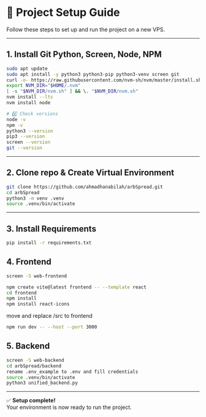 # 🚀 Project Setup Guide

Follow these steps to set up and run the project on a new VPS.

---

## 1. Install Git Python, Screen, Node, NPM

```bash
sudo apt update
sudo apt install -y python3 python3-pip python3-venv screen git
curl -o- https://raw.githubusercontent.com/nvm-sh/nvm/master/install.sh | bash
export NVM_DIR="$HOME/.nvm"
[ -s "$NVM_DIR/nvm.sh" ] && \. "$NVM_DIR/nvm.sh"
nvm install --lts
nvm install node

# 4️⃣ Check versions
node -v
npm -v
python3 --version
pip3 --version
screen --version
git --version

```

---

## 2. Clone repo & Create Virtual Environment

```bash
git clone https://github.com/ahmadhanabilah/arbSpread.git
cd arbSpread
python3 -m venv .venv
source .venv/bin/activate
```

---

## 3. Install Requirements

```bash
pip install -r requirements.txt
```

## 4. Frontend

```bash
screen -S web-frontend
```

```bash
npm create vite@latest frontend -- --template react
cd frontend
npm install
npm install react-icons
```

move and replace /src to frontend

```bash
npm run dev -- --host --port 3000
```



## 5. Backend

```bash
screen -S web-backend
cd arbSpread/backend
rename .env_example to .env and fill credentials
source .venv/bin/activate
python3 unified_backend.py
```

---

✅ **Setup complete!**  
Your environment is now ready to run the project.

